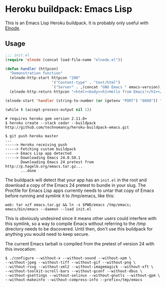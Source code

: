 # Heroku buildpack: Emacs Lisp

This is an Emacs Lisp Heroku buildpack. It is probably only useful
with [Elnode](http://www.emacswiki.org/emacs/Elnode).

## Usage

```lisp
;;; init.el
(require 'elnode (concat load-file-name "elnode.el"))

(defun handler (httpcon)
  "Demonstration function"
  (elnode-http-start httpcon "200"
                     '("Content-type" . "text/html")
                     `("Server" . ,(concat "GNU Emacs " emacs-version)))
  (elnode-http-return httpcon "<html><body><h1>Hello from Emacs!</h1></body></html>"))

(elnode-start 'handler (string-to-number (or (getenv "PORT") "8080")) "0.0.0.0")

(while t (accept-process-output nil 1))
```

    # requires heroku gem version 2.11.0+
    $ heroku create --stack cedar --buildpack http://github.com/technomancy/heroku-buildpack-emacs.git

    $ git push heroku master
    ...
    -----> Heroku receiving push
    -----> Fetching custom buildpack
    -----> Emacs Lisp app detected
    -----> Downloading Emacs 24.0.50.1
           Downloading Emacs 24 pretest from http://p.hagelb.org/emacs.tar.gz...
           ...done

The buildpack will detect that your app has an `init.el` in the root
and download a copy of the Emacs 24 pretest to bundle in your slug.
The Procfile for Emacs Lisp apps currently needs to untar that copy of
Emacs before running and symlink it to /tmp/emacs, like this:

    web: tar xzf emacs.tar.gz && ln -s $PWD/emacs /tmp/emacs; emacs/bin/emacs --daemon --load init.el

This is obviously undesired since it means other users could interfere
with this symlink, so a way to compile Emacs without referring to the
/tmp directory needs to be discovered. Until then, don't use this
buildpack for anything you would need to keep secure.

The current Emacs tarball is compiled from the pretest of version 24
with this invocation:

    $ ./configure --without-x --without-sound --without-xpm \
    --without-jpeg --without-tiff --without-gif --without-png \
    --without-rsvg --without-xml2 --without-imagemagick --without-xft \
    --without-toolkit-scroll-bars --without-gconf --without-dbus \
    --without-gsettings --without-selinux --without-gnutls --without-gpm \
    --without-makeinfo --without-compress-info --prefix=/tmp/emacs
